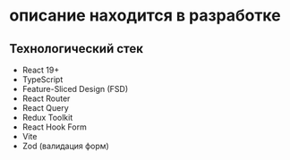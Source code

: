 # описание находится в разработке

## Технологический стек

- React 19+
- TypeScript
- Feature-Sliced Design (FSD)
- React Router
- React Query
- Redux Toolkit
- React Hook Form
- Vite
- Zod (валидация форм)